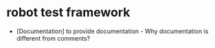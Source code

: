# robot test framework

- [Documentation] to provide documentation - Why documentation is different from comments?